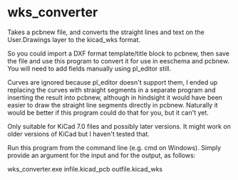 # wks_converter
Takes a pcbnew file, and converts the straight lines and text on the User.Drawings layer to the kicad_wks format.

So you could import a DXF format template/title block to pcbnew, then save the file and use this program to convert it for use in eeschema and pcbnew. You will need to add fields manually using pl_editor still.

Curves are ignored because pl_editor doesn't support them, I ended up replacing the curves with straight segments in a separate program and inserting the result into pcbnew, although in hindsight it would have been easier to draw the straight line segments directly in pcbnew. Naturally it would be better if this program could do that for you, but it can't yet.

Only suitable for KiCad 7.0 files and possibly later versions. It might work on older versions of KiCad but I haven't tested that.

Run this program from the command line (e.g. cmd on Windows). Simply provide an argument for the input and for the output, as follows:

wks_converter.exe infile.kicad_pcb outfile.kicad_wks
